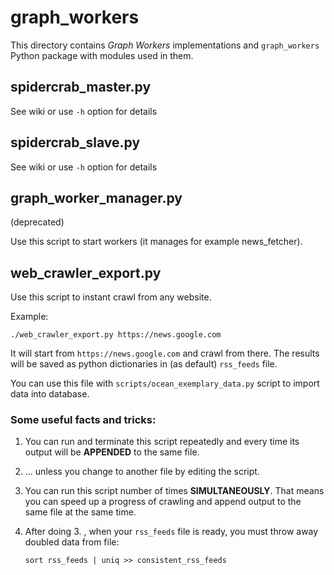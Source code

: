 graph_workers
=============

This directory contains *Graph Workers* implementations
and `graph_workers` Python package with modules used in them.

spidercrab_master.py
--------------------

See wiki or use `-h` option for details

spidercrab_slave.py
-------------------

See wiki or use `-h` option for details

graph_worker_manager.py
-----------------------

(deprecated)

Use this script to start workers (it manages for example news_fetcher).

web_crawler_export.py
-----------------------

Use this script to instant crawl from any website.

Example:

    ./web_crawler_export.py https://news.google.com

It will start from `https://news.google.com` and crawl from there. The results
will be saved as python dictionaries in (as default) `rss_feeds` file.

You can use this file with `scripts/ocean_exemplary_data.py` script to import
data into database.

### Some useful facts and tricks:

1. You can run and terminate this script repeatedly and every time its output
will be **APPENDED** to the same file.

2. ... unless you change to another file by editing the script.

3. You can run this script number of times **SIMULTANEOUSLY**. That means you
can speed up a progress of crawling and append output to the same file at the
same time.

4. After doing 3. , when your `rss_feeds` file is ready, you must throw away
doubled data from file:

    `sort rss_feeds | uniq >> consistent_rss_feeds`

